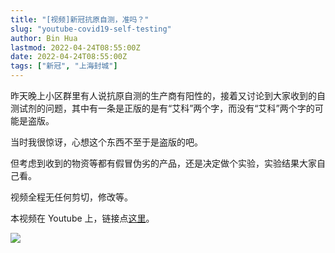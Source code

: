 ```yaml
---
title: "[视频]新冠抗原自测，准吗？"
slug: "youtube-covid19-self-testing"
author: Bin Hua
lastmod: 2022-04-24T08:55:00Z
date: 2022-04-24T08:55:00Z
tags: ["新冠", "上海封城"]
---
```


昨天晚上小区群里有人说抗原自测的生产商有阳性的，接着又讨论到大家收到的自测试剂的问题，其中有一条是正版的是有“艾科”两个字，而没有“艾科”两个字的可能是盗版。

当时我很惊讶，心想这个东西不至于是盗版的吧。

但考虑到收到的物资等都有假冒伪劣的产品，还是决定做个实验，实验结果大家自己看。

视频全程无任何剪切，修改等。

本视频在 Youtube 上，链接点[这里](https://www.youtube.com/watch?v=xkfNLo6htGY)。

![](/imgs/youtube-covid19-self-testing.jpg)
